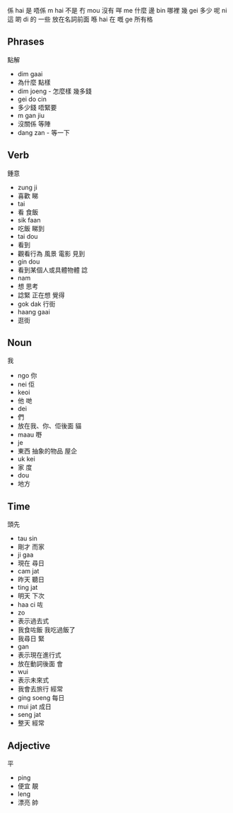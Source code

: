 
係 hai 是
唔係 m hai 不是
冇 mou 沒有
咩 me 什麼
邊 bin 哪裡
幾 gei 多少
呢 ni 這
啲 di 的 一些 放在名詞前面
喺 hai 在
嘅 ge 所有格

## Phrases

點解 
- dim gaai
- 為什麼
點樣
- dim joeng
- 怎麼樣
幾多錢
- gei do cin
- 多少錢
唔緊要
- m gan jiu
- 沒關係
等陣
- dang zan
- 等一下
## Verb

鍾意
- zung ji
- 喜歡
睇
- tai
- 看
食飯 
- sik faan 
- 吃飯
睇到
- tai dou
- 看到
- 觀看行為 風景 電影
見到
- gin dou
- 看到某個人或具體物體
諗
- nam
- 想 思考
- 諗緊 正在想
覺得
- gok dak
行街
- haang gaai
- 逛街

## Noun

我
- ngo
你
- nei
佢
- keoi
- 他
哋
- dei
- 們
- 放在我、你、佢後面
貓
- maau
嘢
- je 
- 東西 抽象的物品
屋企 
- uk kei 
- 家
度 
- dou 
- 地方
## Time

頭先 
- tau sin
- 剛才
而家
- ji gaa 
- 現在
尋日
- cam jat
- 昨天
聽日
- ting jat
- 明天
下次
- haa ci
咗
- zo
- 表示過去式
- 我食咗飯 我吃過飯了
- 我尋日
緊
- gan 
- 表示現在進行式
- 放在動詞後面
會
- wui
- 表示未來式
- 我會去旅行
經常
- ging soeng
每日
- mui jat
成日
- seng jat
- 整天 經常

## Adjective

平 
- ping
- 便宜
靚 
- leng 
- 漂亮 帥
